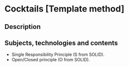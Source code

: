 # Cocktails \[Template method\]

## Description

## Subjects, technologies and contents

- Single Responsibility Principle (S from SOLID).
- Open/Closed principle (O from SOLID).